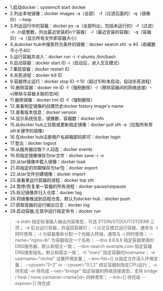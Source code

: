 - 1.启动docker：systemctl start docker
- 2.列出本地镜像：docker images -a（全部） -f（过滤后面的）-q（镜像ID）--help
- 3.列出运行中的容器：docker ps -a（全部列出，包括未运行的）-f（过滤） -n（n是整数，列出最近安装的n个容器） -l（最近安装的容器） -q（容器ID）-s（显示所有文件即容器大小）
- 4.从docker hub中搜索符合条件的镜像：docker search sth -s 40（收藏数不小于40）
- 5.运行容器并进入：docker run -i -t ubuntu /bin/bash
- 6.启动容器：docker start ID -i（启动后，进入交互模式）
- 7.重启容器：docker restart ID
- 8.杀死进程：docker kill ID
- 9.容器停止运行：docker stop ID -t 10（超过10秒未启动，自动杀死进程）
- 10.删除容器：docker rm ID -f（强制删除）-l（移除容器间的网络连接）-v(移除与容器关联的空间)
- 11.删除镜像：docker rmi ID -f（强制删除）
- 12.查看制定镜像的创建历史docker history image's-name
- 13.查看版本信息：docker version 
- 14.显示系统信息，镜像数，容器数：docker info
- 15.从docker hub上拉取或更新指定镜像：docker pull sth -a（拉取所有带sth关键字的镜像）
- 16.在docker hub注册用户名邮箱密码即可：docker login
- 17.登出：docker logout
- 18.从服务器拉取个人动态：docker events
- 19.将指定镜像保存为tar文件：docker save -i -o
- 20.从tar镜像中载入镜像：docker load
- 21.将指定的同期保存为tar包：docker export
- 22.从tar文件创建镜像：docker import
- 23.查看某运行容器的进程：docker top sth
- 24.暂停/恢复某一容器的所有进程：docker pause/unpause
- 25.标记镜像并归入仓库：docker tag
- 26.将镜像推送到远程仓库，默认为docker hub：docker push
- 27.获取容器的运行输出日志：docker log
- 28.启动容器,在其中运行指定命令：docker run
>	-a stdin 指定标准输入输出内容类型，可选 STDIN/STDOUT/STDERR 三项；
	-d 后台运行容器，并返回容器ID；
	-i 以交互模式运行容器，通常与 -t 同时使用；
	-t 为容器重新分配一个伪输入终端，通常与 -i 同时使用；
	--name="nginx-lb" 为容器指定一个名称；
	--dns 8.8.8.8 指定容器使用的DNS服务器，默认和宿主一致；
	--dns-search example.com 指定容器DNS搜索域名，默认和宿主一致；
	-h "mars" 指定容器的hostname；
	-e username="ritchie" 设置环境变量；
	--env-file=[] 从指定文件读入环境变量；
	--cpuset="0-2" or --cpuset="0,1,2"
	绑定容器到指定CPU运行；
	-c 待完成
	-m 待完成
	--net="bridge" 指定容器的网络连接类型，支持 bridge /
	host / none
	container:<name|id> 四种类型；
	--link=[] 待完成
	--expose=[] 待完成  

